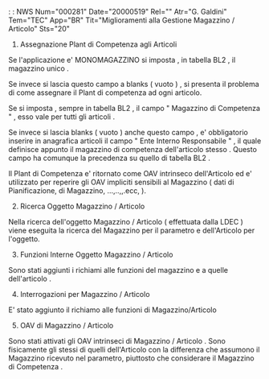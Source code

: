  :  : NWS Num="000281" Date="20000519" Rel="" Atr="G. Galdini" Tem="TEC" App="BR" Tit="Miglioramenti alla Gestione Magazzino / Articolo" Sts="20"

1)  Assegnazione Plant di Competenza agli Articoli

Se l'applicazione e' MONOMAGAZZINO si imposta , in tabella BL2 , il magazzino unico .

Se invece si lascia questo campo a blanks ( vuoto ) , si presenta il problema di come assegnare il
Plant di competenza ad ogni articolo.

Se si imposta , sempre in tabella BL2 , il campo  " Magazzino di Competenza " , esso vale per tutti
gli articoli .

Se invece si lascia blanks ( vuoto ) anche questo campo , e' obbligatorio inserire in anagrafica articoli il campo " Ente Interno Responsabile " , il quale definisce appunto il magazzino di competenza dell'articolo stesso .
Questo campo ha comunque la precedenza su quello di tabella BL2 .

Il Plant di Competenza e' ritornato come OAV intrinseco dell'Articolo ed e' utilizzato per reperire
gli OAV impliciti sensibili al Magazzino ( dati di Pianificazione, di Magazzino, ...,..,,.ecc, ).


2) Ricerca Oggetto Magazzino / Articolo

Nella ricerca dell'oggetto Magazzino / Articolo ( effettuata dalla LDEC ) viene eseguita la ricerca
del Magazzino  per il parametro e dell'Articolo per l'oggetto.


3) Funzioni Interne Oggetto Magazzino / Articolo

Sono stati aggiunti i richiami alle funzioni del magazzino e a quelle dell'articolo .


4) Interrogazioni per  Magazzino / Articolo

E' stato aggiunto il richiamo alle funzioni di Magazzino/Articolo


5) OAV di Magazzino / Articolo

Sono stati attivati gli OAV intrinseci di Magazzino / Articolo .
Sono fisicamente gli stessi di quelli dell'Articolo con la differenza che assumono il Magazzino ricevuto nel parametro, piuttosto che considerare il Magazzino di Competenza .



